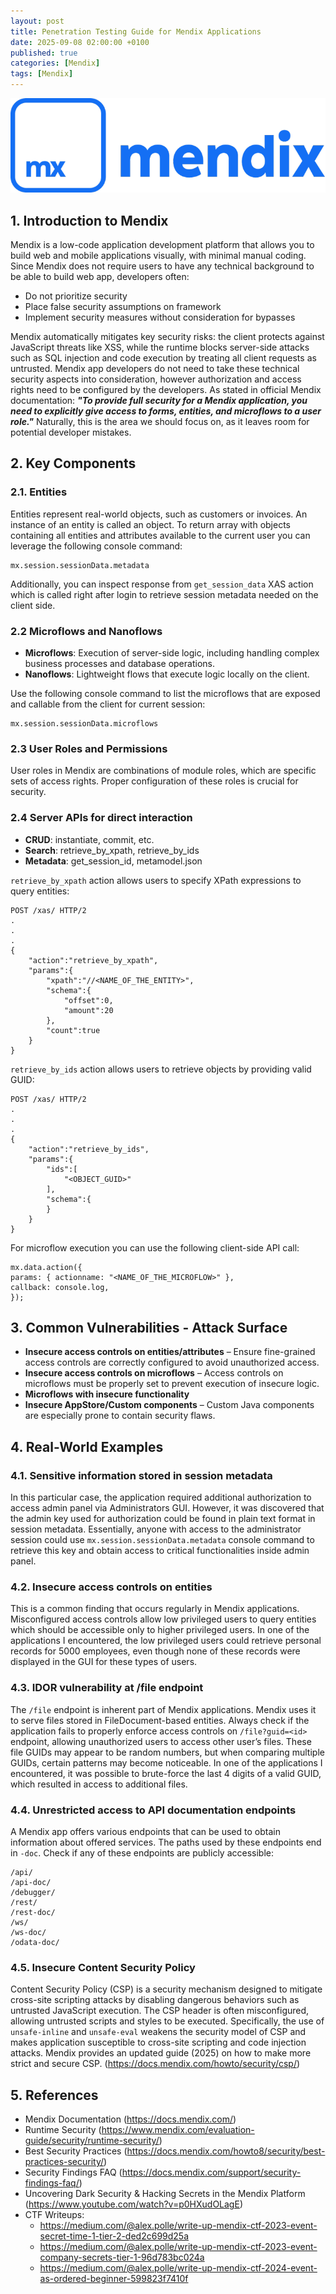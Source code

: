 ```yaml
---
layout: post
title: Penetration Testing Guide for Mendix Applications
date: 2025-09-08 02:00:00 +0100
published: true
categories: [Mendix]
tags: [Mendix]
---
```


![Mendix Logo](/assets/images/Mendix_Logo2.png)

## 1.	Introduction to Mendix
Mendix is a low-code application development platform that allows you to build web and mobile applications visually, with minimal manual coding. Since Mendix does not require users to have any technical background to be able to build web app, developers often:
- Do not prioritize security 
-	Place false security assumptions on framework
-	Implement security measures without consideration for bypasses

Mendix automatically mitigates key security risks: the client protects against JavaScript threats like XSS, while the runtime blocks server-side attacks such as SQL injection and code execution by treating all client requests as untrusted. Mendix app developers do not need to take these technical security aspects into consideration, however authorization and access rights need to be configured by the developers. 
As stated in official Mendix documentation: ***"To provide full security for a Mendix application, you need to explicitly give access to forms, entities, and microflows to a user role."*** Naturally, this is the area we should focus on, as it leaves room for potential developer mistakes.

## 2. Key Components
### 2.1. Entities
Entities represent real-world objects, such as customers or invoices. An instance of an entity is called an object. To return array with objects containing all entities and attributes available to the current user you can leverage the following console command:
```
mx.session.sessionData.metadata
```
Additionally, you can inspect response from `get_session_data` XAS action which is called right after login to retrieve session metadata needed on the client side.

### 2.2	Microflows and Nanoflows
- **Microflows**: Execution of server-side logic, including handling complex business processes and database operations.
- **Nanoflows**: Lightweight flows that execute logic locally on the client.

Use the following console command to list the microflows that are exposed and callable from the client for current session:
```
mx.session.sessionData.microflows
```
### 2.3	User Roles and Permissions
User roles in Mendix are combinations of module roles, which are specific sets of access rights. Proper configuration of these roles is crucial for security.

### 2.4	Server APIs for direct interaction
- **CRUD**: instantiate, commit, etc.
- **Search**: retrieve_by_xpath, retrieve_by_ids
- **Metadata**: get_session_id, metamodel.json

`retrieve_by_xpath` action allows users to specify XPath expressions to query entities:

```
POST /xas/ HTTP/2
.
.
.
{
	"action":"retrieve_by_xpath",
	"params":{
		"xpath":"//<NAME_OF_THE_ENTITY>",
		"schema":{
			"offset":0,
			"amount":20
		},
		"count":true
	}
}
```
`retrieve_by_ids` action allows users to retrieve objects by providing valid GUID:

```
POST /xas/ HTTP/2
.
.
.
{
	"action":"retrieve_by_ids",
	"params":{
		"ids":[
			"<OBJECT_GUID>"
		],
		"schema":{
		}
	}
}
```

For microflow execution you can use the following client-side API call:
```
mx.data.action({  
params: { actionname: "<NAME_OF_THE_MICROFLOW>" },  
callback: console.log,  
});
```

## 3.	Common Vulnerabilities - Attack Surface

- **Insecure access controls on entities/attributes** – Ensure fine-grained access controls are correctly configured to avoid unauthorized access.
- **Insecure access controls on microflows** – Access controls on microflows must be properly set to prevent execution of insecure logic.
- **Microflows with insecure functionality**
- **Insecure AppStore/Custom components** – Custom Java components are especially prone to contain security flaws.

## 4.	Real-World Examples

### 4.1.	Sensitive information stored in session metadata
In this particular case, the application required additional authorization to access admin panel via Administrators GUI. However, it was discovered that the admin key used for authorization could be found in plain text format in session metadata. Essentially, anyone with access to the administrator session could use `mx.session.sessionData.metadata` console command to retrieve this key and obtain access to critical functionalities inside admin panel.

### 4.2.	Insecure access controls on entities
This is a common finding that occurs regularly in Mendix applications. Misconfigured access controls allow low privileged users to query entities which should be accessible only to higher privileged users. In one of the applications I encountered, the low privileged users could retrieve personal records for 5000 employees, even though none of these records were displayed in the GUI for these types of users.

### 4.3.	IDOR vulnerability at /file endpoint
The `/file` endpoint is inherent part of Mendix applications. Mendix uses it to serve files stored in FileDocument-based entities. Always check if the application fails to properly enforce access controls on `/file?guid=<id>` endpoint, allowing unauthorized users to access other user’s files. These file GUIDs may appear to be random numbers, but when comparing multiple GUIDs, certain patterns may become noticeable. In one of the applications I encountered, it was possible to brute-force the last 4 digits of a valid GUID, which resulted in access to additional files.

### 4.4.	Unrestricted access to API documentation endpoints
A Mendix app offers various endpoints that can be used to obtain information about offered services. The paths used by these endpoints end in `-doc`. Check if any of these endpoints are publicly accessible:
```
/api/
/api-doc/
/debugger/
/rest/
/rest-doc/
/ws/
/ws-doc/
/odata-doc/
```
### 4.5. Insecure Content Security Policy
Content Security Policy (CSP) is a security mechanism designed to mitigate cross-site scripting attacks by disabling dangerous behaviors such as untrusted JavaScript execution. The CSP header is often misconfigured, allowing untrusted scripts and styles to be executed. Specifically, the use of `unsafe-inline` and `unsafe-eval` weakens the security model of CSP and makes application susceptible to cross-site scripting and code injection attacks. Mendix provides an updated guide (2025) on how to make more strict and secure CSP. (https://docs.mendix.com/howto/security/csp/)

## 5.	References

- Mendix Documentation (https://docs.mendix.com/)
- Runtime Security (https://www.mendix.com/evaluation-guide/security/runtime-security/)
- Best Security Practices (https://docs.mendix.com/howto8/security/best-practices-security/)
- Security Findings FAQ (https://docs.mendix.com/support/security-findings-faq/)
- Uncovering Dark Security & Hacking Secrets in the Mendix Platform (https://www.youtube.com/watch?v=p0HXudOLagE)
- CTF Writeups:
  - https://medium.com/@alex.polle/write-up-mendix-ctf-2023-event-secret-time-1-tier-2-ded2c699d25a
  - https://medium.com/@alex.polle/write-up-mendix-ctf-2023-event-company-secrets-tier-1-96d783bc024a
  - https://medium.com/@alex.polle/write-up-mendix-ctf-2024-event-as-ordered-beginner-599823f7410f

